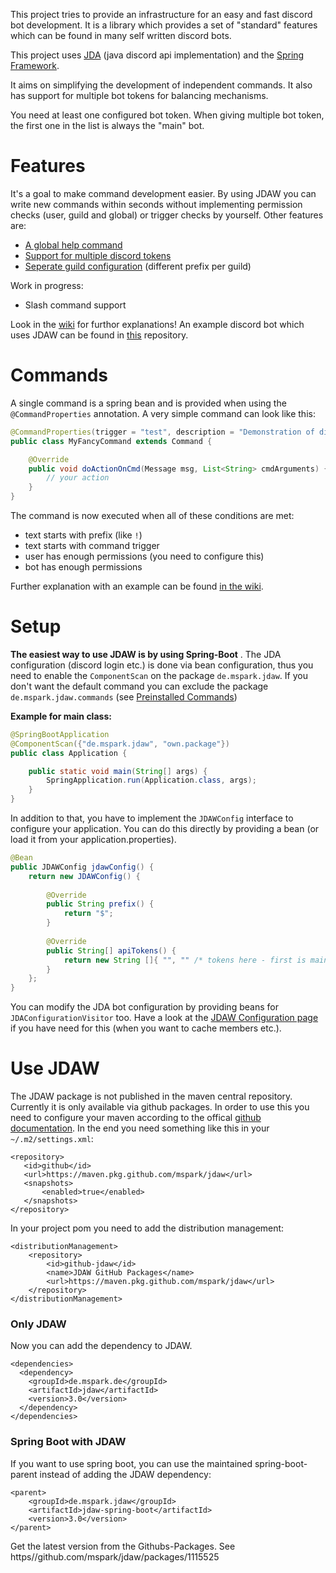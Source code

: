 
This project tries to provide an infrastructure for an easy and fast discord bot development. It is a library which provides a set of "standard" features which can be found in many self written discord bots.

This project uses [JDA](https://github.com/DV8FromTheWorld/JDA) (java discord api implementation) and the [Spring Framework](https://spring.io/projects/spring-framework). 


It aims on simplifying the development of independent commands. It also has support for multiple bot tokens for balancing mechanisms.

You need at least one configured bot token. When giving multiple bot token, the first one in the list is always the "main" bot. 

# Features
It's a goal to make command development easier. By using JDAW you can write new commands within seconds without implementing permission checks (user, guild and global) or trigger checks by yourself. Other features are:

* [A global help command](../../wiki/Help-Command)
* [Support for multiple discord tokens](../../Command-Balancing)
* [Seperate guild configuration](../../wiki/Multiguild-Support) (different prefix per guild)

Work in progress:
* Slash command support

Look in the [wiki](../../wiki) for furthor explanations!
An example discord bot which uses JDAW can be found in [this](https://github.com/mspark/example-jdaw) repository. 

# Commands

A single command is a spring bean and is provided when using the `@CommandProperties` annotation. A very simple command can look like this:

```java
@CommandProperties(trigger = "test", description = "Demonstration of different JDA execution", userGuildPermissions = Permission.MANAGE_SERVER)
public class MyFancyCommand extends Command {

    @Override
    public void doActionOnCmd(Message msg, List<String> cmdArguments) {
    	// your action
    }
}

```
The command is now executed when all of these conditions are met:
* text starts with prefix (like `!`)
* text starts with command trigger
* user has enough permissions (you need to configure this)
* bot has enough permissions

Further explanation with an example can be found [in the wiki](../../wiki/Writing-Commands). 

# Setup
**The easiest way to use JDAW is by using Spring-Boot** . The JDA configuration (discord login etc.) is done via bean configuration, thus you need to enable the `ComponentScan` on the package `de.mspark.jdaw`. If you don't want the default command you can exclude the package `de.mspark.jdaw.commands` (see [Preinstalled Commands](../../wiki/Preinstalled-Commands))


**Example for main class:**

```java
@SpringBootApplication
@ComponentScan({"de.mspark.jdaw", "own.package"})
public class Application {

    public static void main(String[] args) {
        SpringApplication.run(Application.class, args);
    }
}

````
In addition to that, you have to implement the `JDAWConfig` interface to configure your application. You can do this directly by providing a bean (or load it from your application.properties). 

```java
@Bean
public JDAWConfig jdawConfig() {
    return new JDAWConfig() {
            
        @Override
        public String prefix() {
            return "$";
        }
       
        @Override
        public String[] apiTokens() {
            return new String []{ "", "" /* tokens here - first is main*/ };
        }
    };
}
```

You can modify the JDA bot configuration by providing beans for `JDAConfigurationVisitor` too. Have a look at the [JDAW Configuration page](../../wiki/JDAW-Configuration) if you have need for this (when you want to cache members etc.). 

# Use JDAW
The JDAW package is not published in the maven central repository. Currently it is only available via github packages. In order to use this you need to configure your maven according to the offical [github documentation](https://docs.github.com/en/packages/working-with-a-github-packages-registry/working-with-the-apache-maven-registry#authenticating-with-a-personal-access-token). In the end you need something like this in your `~/.m2/settings.xml`:

```
<repository>
   <id>github</id>
   <url>https://maven.pkg.github.com/mspark/jdaw</url>
   <snapshots>
       <enabled>true</enabled>
   </snapshots>
</repository>
```


In your project pom you need to add the distribution management: 

```
<distributionManagement>
	<repository>
		<id>github-jdaw</id>
		<name>JDAW GitHub Packages</name>
		<url>https://maven.pkg.github.com/mspark/jdaw</url>
	</repository>
</distributionManagement>
```

### Only JDAW
Now you can add the dependency to JDAW.

```
<dependencies>
  <dependency>
    <groupId>de.mspark.de</groupId>
    <artifactId>jdaw</artifactId>
    <version>3.0</version>
  </dependency>
</dependencies>

```

### Spring Boot with JDAW
If you want to use spring boot, you can use the maintained spring-boot-parent instead of adding the JDAW dependency:

```
<parent>
	<groupId>de.mspark.jdaw</groupId>
	<artifactId>jdaw-spring-boot</artifactId>
	<version>3.0</version>
</parent>
```
Get the latest version from the Githubs-Packages. See https//github.com/mspark/jdaw/packages/1115525
